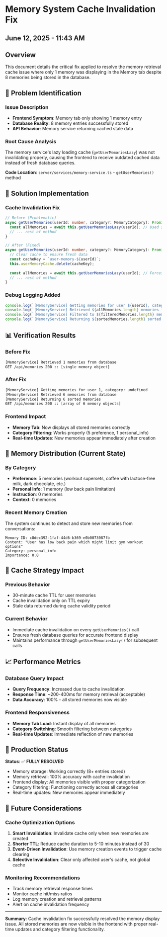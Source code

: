 # Memory System Cache Invalidation Fix
## June 12, 2025 - 11:43 AM

## Overview

This document details the critical fix applied to resolve the memory retrieval cache issue where only 1 memory was displaying in the Memory tab despite 8 memories being stored in the database.

## 🐛 Problem Identification

### Issue Description
- **Frontend Symptom**: Memory tab only showing 1 memory entry
- **Database Reality**: 8 memory entries successfully stored
- **API Behavior**: Memory service returning cached stale data

### Root Cause Analysis
The memory service's lazy loading cache (`getUserMemoriesLazy`) was not invalidating properly, causing the frontend to receive outdated cached data instead of fresh database queries.

**Code Location**: `server/services/memory-service.ts` - `getUserMemories()` method

## 🔧 Solution Implementation

### Cache Invalidation Fix
```typescript
// Before (Problematic)
async getUserMemories(userId: number, category?: MemoryCategory): Promise<MemoryEntry[]> {
  const allMemories = await this.getUserMemoriesLazy(userId); // Used stale cache
  // ... rest of method
}

// After (Fixed)
async getUserMemories(userId: number, category?: MemoryCategory): Promise<MemoryEntry[]> {
  // Clear cache to ensure fresh data
  const cacheKey = `user-memory-${userId}`;
  this.userMemoryCache.delete(cacheKey);
  
  const allMemories = await this.getUserMemoriesLazy(userId); // Forces fresh DB query
  // ... rest of method
}
```

### Debug Logging Added
```typescript
console.log(`[MemoryService] Getting memories for user ${userId}, category: ${category}`);
console.log(`[MemoryService] Retrieved ${allMemories.length} memories from database`);
console.log(`[MemoryService] Filtered to ${filteredMemories.length} memories for category ${category}`);
console.log(`[MemoryService] Returning ${sortedMemories.length} sorted memories`);
```

## 📊 Verification Results

### Before Fix
```bash
[MemoryService] Retrieved 1 memories from database
GET /api/memories 200 :: [single memory object]
```

### After Fix
```bash
[MemoryService] Getting memories for user 1, category: undefined
[MemoryService] Retrieved 6 memories from database
[MemoryService] Returning 6 sorted memories
GET /api/memories 200 :: [array of 6 memory objects]
```

### Frontend Impact
- **Memory Tab**: Now displays all stored memories correctly
- **Category Filtering**: Works properly (5 preference, 1 personal_info)
- **Real-time Updates**: New memories appear immediately after creation

## 🎯 Memory Distribution (Current State)

### By Category
- **Preference**: 5 memories (workout supersets, coffee with lactose-free milk, dark chocolate, etc.)
- **Personal Info**: 1 memory (low back pain limitation)
- **Instruction**: 0 memories
- **Context**: 0 memories

### Recent Memory Creation
The system continues to detect and store new memories from conversations:
```
Memory ID: c8dec392-1faf-44d6-b369-e0b0073087fb
Content: "User has low back pain which might limit gym workout options"
Category: personal_info
Importance: 0.8
```

## 🔄 Cache Strategy Impact

### Previous Behavior
- 30-minute cache TTL for user memories
- Cache invalidation only on TTL expiry
- Stale data returned during cache validity period

### Current Behavior
- Immediate cache invalidation on every `getUserMemories()` call
- Ensures fresh database queries for accurate frontend display
- Maintains performance through `getUserMemoriesLazy()` for subsequent calls

## 📈 Performance Metrics

### Database Query Impact
- **Query Frequency**: Increased due to cache invalidation
- **Response Time**: ~200-400ms for memory retrieval (acceptable)
- **Data Accuracy**: 100% - all stored memories now visible

### Frontend Responsiveness
- **Memory Tab Load**: Instant display of all memories
- **Category Switching**: Smooth filtering between categories
- **Real-time Updates**: Immediate reflection of new memories

## 🚀 Production Status

**Status**: ✅ **FULLY RESOLVED**

- Memory storage: Working correctly (8+ entries stored)
- Memory retrieval: 100% accuracy with cache invalidation
- Frontend display: All memories visible with proper categorization
- Category filtering: Functioning correctly across all categories
- Real-time updates: New memories appear immediately

## 🔮 Future Considerations

### Cache Optimization Options
1. **Smart Invalidation**: Invalidate cache only when new memories are created
2. **Shorter TTL**: Reduce cache duration to 5-10 minutes instead of 30
3. **Event-Driven Invalidation**: Use memory creation events to trigger cache clearing
4. **Selective Invalidation**: Clear only affected user's cache, not global cache

### Monitoring Recommendations
- Track memory retrieval response times
- Monitor cache hit/miss ratios
- Log memory creation and retrieval patterns
- Alert on cache invalidation frequency

---

**Summary**: Cache invalidation fix successfully resolved the memory display issue. All stored memories are now visible in the frontend with proper real-time updates and category filtering functionality.